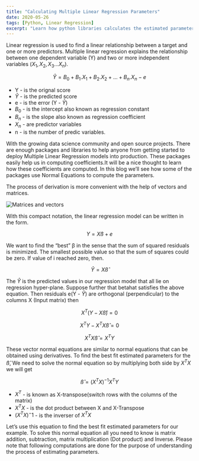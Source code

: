 ```yaml
---
title: "Calculating Multiple Linear Regression Parameters"
date: 2020-05-26
tags: [Python, Linear Regression]
excerpt: "Learn how python libraries calculates the estimated parameters for Multiple Linear Regression"
---
```


Linear regression is used to find a linear relationship between a target and one or more predictors.
Multiple linear regression explains the relationship between one dependent variable (Y) and two or more independent variables ($X_1, X_2, X_3 … X_n$).

$$ \hat{Y} = B_0 + B_1.X_1 + B_2.X_2+...+B_n.X_n - e $$

- Y - is the orignal score
- $\hat{Y}$ - is the predicted score
- e - is the error (Y - $\hat{Y}$)
- $B_0$ - is the intercept also known as regression constant
- $B_n$ - is the slope also known as regression coefficient
- $X_n$ - are predictor variables
- n - is the number of predic variables.

With the growing data science community and open source projects. There are enough packages and libraries to help anyone from getting started to deploy Multiple Linear Regression models into production. These packages easily help us in computing coefficients.It will be a nice thought to learn how these coefficients are computed. In this blog we’ll see how some of the packages use Normal Equations to compute the parameters.

The process of derivation is more convenient with the help of vectors and matrices.

<img style="display: block; margin: auto;" src="{{ site.url }}{{ site.baseurl }}/images/MLR/MLR_matrix_form.png" alt="Matrices and vectors">

With this compact notation, the linear regression model can be written in the form.

$$ Y = Xß + e $$

We want to find the “best” β in the sense that the sum of squared residuals is minimized. The smallest possible value so that the sum of squares could be zero. If value of i reached zero, then.

$$ \hat{Y} = X\hat{ß} $$

The $\hat{Y}$ is the predicted values in our regression model that all lie on regression hyper-plane. Suppose further that betahat satisfies the above equation. Then residuals e(Y - $\hat{Y}$) are orthogonal (perpendicular) to the columns X (Input matrix) then

$$ X^T(Y - X\hat{ß}) = 0 $$

$$ X^TY - X^TX\hat{ß} = 0 $$

$$ X^TX\hat{ß} = X^TY $$

These vector normal equations are similar to normal equations that can be obtained using derivatives. To find the best fit estimated parameters for the $\hat{ß}$, We need to solve the normal equation so by multiplying both side by $X^TX$ we will get

$$ \hat{ß} = (X^TX)^{-1} X^TY $$

- $X^T$ - is known as X-transpose(switch rows with the columns of the matrix)
- $X^TX$ -  is the dot product between X and X-Transpose
- $(X^TX)^-1$ - is the inverser of $X^TX$

Let’s use this equation to find the best fit estimated parameters for our example. To solve this normal equation all you need to know is matrix addition, subtraction, matrix multiplication (Dot product) and Inverse.
Please note that following computations are done for the purpose of understanding the process of estimating parameters.
